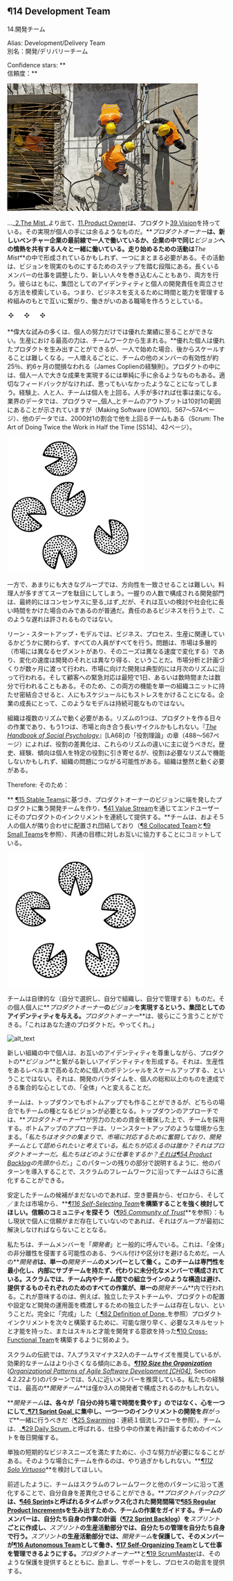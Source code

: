 <!-- Output copied to clipboard! -->

<!-----

You have some errors, warnings, or alerts. If you are using reckless mode, turn it off to see inline alerts.
* ERRORs: 0
* WARNINGs: 0
* ALERTS: 5

Conversion time: 1.278 seconds.


Using this Markdown file:

1. Paste this output into your source file.
2. See the notes and action items below regarding this conversion run.
3. Check the rendered output (headings, lists, code blocks, tables) for proper
   formatting and use a linkchecker before you publish this page.

Conversion notes:

* Docs to Markdown version 1.0β33
* Thu Jun 09 2022 13:53:56 GMT-0700 (PDT)
* Source doc: ch02-14 ¶14 Development Team
* This document has images: check for >>>>>  gd2md-html alert:  inline image link in generated source and store images to your server. NOTE: Images in exported zip file from Google Docs may not appear in  the same order as they do in your doc. Please check the images!

----->



## ¶14 Development Team
14.開発チーム

Alias: Development/Delivery Team \
別名：開発/デリバリーチーム

Confidence stars: ** \
信頼度：**

![alt_text](images/14_image1.jpg "image_tooltip")

<!-- ...coming out of [​¶2 The Mist​](https://learning.oreilly.com/library/view/a-scrum-book/9781680507577/f_0033.xhtml#sec.The.Mist), the [​¶11 Product Owner​](https://learning.oreilly.com/library/view/a-scrum-book/9781680507577/f_0042.xhtml#sec.Product.Owner) has a product [​¶39 Vision​](https://learning.oreilly.com/library/view/a-scrum-book/9781680507577/f_0074.xhtml#sec.Vision) whose realization is beyond the reach of any individual. The **_Product Owner_** is either working alone at the forefront of a new venture or working in the company of people who share passion for the same **_Vision_**. The fledgling effort might have formed in **_The Mist_** and needs to come together. The effort is at a point of taking steps to turn the **_Vision_** into a reality, both by coordinating the work of the longstanding members of the group and by potentially involving new people. Together, they seek a way to balance their collective identity with individual development responsibilities: to connect to each other under a framework that manages time and talent to support the business and create a rewarding workplace. \ -->
..._[2.The Mist​](2_the_mist.md)_より出て、[​11.Product Owner​](11_product_owner.md)は、プロダクト[39.Vision](39_vision.md)を持っている。その実現が個人の手には余るようなものだ。**_プロダクトオーナー_**は、新しいベンチャー企業の最前線で一人で働いているか、企業の中で同じ**_ビジョン_**への情熱を共有する人々と一緒に働いている。走り始めるための活動は**_The Mist_**の中で形成されているかもしれず、一つにまとまる必要がある。その活動は、ビジョンを現実のものにするためのステップを踏む段階にある。長くいるメンバーの仕事を調整したり、新しい人々を巻き込むんこともあり、両方を行う。彼らはともに、集団としてのアイデンティティと個人の開発責任を両立させる方法を模索している。つまり、ビジネスを支えるために時間と能力を管理する枠組みのもとで互いに繋がり、働きがいのある職場を作ろうとしている。


![alt_text](images/14_image2.png "image_tooltip")


<!-- **Many great endeavors cannot achieve excellence through individual effort alone; the greatest power in production comes from teamwork.** Great individuals can produce great products, but starting with a single individual makes it difficult to scale later. Each new person detracts from the effectiveness of everyone else on the team by about 25 percent for about 6 months (rule of thumb from James Coplien). Some products simply cannot realize greatness at the hands of a single individual, and without good feedback it is easy to get blindsided. Experience shows that person for person, teams outperform individuals: many hands make light work. While industry data show a range of 10 to 1 in _individual_ programmer to _teams_ output (_[Making Software [OW10]](https://learning.oreilly.com/library/view/a-scrum-book/9781680507577/f_0144.xhtml#d5924e5164)_, pp. 567--574), other data show that some teams outperformed others by a factor of 2000 to 1 (_[Scrum: The Art of Doing Twice the Work in Half the Time [SS14]](https://learning.oreilly.com/library/view/a-scrum-book/9781680507577/f_0144.xhtml#d5924e6627)_, p. 42). \ -->
**偉大な試みの多くは、個人の努力だけでは優れた業績に至ることができない。生産における最高の力は、チームワークから生まれる。**優れた個人は優れたプロダクトを生み出すことができるが、一人で始めた場合、後からスケールすることは難しくなる。一人増えるごとに、チームの他のメンバーの有効性が約25％、約6ヶ月の間損なわれる（James Coplienの経験則）。プロダクトの中には、個人一人で大きな成果を実現するには単純に手に余るようなものもある。適切なフィードバックがなければ、思ってもいなかったようなことになってしまう。経験上、人と人、チームは個人を上回る。人手が多ければ仕事は楽になる。業界のデータでは、プログラマー_個人_とチームのアウトプットは10対1の範囲にあることが示されていますが（Making Software [OW10]、567～574ページ）、他のデータでは、2000対1の割合で他を上回るチームもある（Scrum: The Art of Doing Twice the Work in Half the Time [SS14]、42ページ）。 



![alt_text](images/14_image3.png "image_tooltip")


<!-- On the other hand, it’s difficult to form a consensus direction across an overly large group—too many cooks spoil the broth. A development department composed of handfuls of people _can_ eventually achieve consensus, but usually can do so only with long mutual deliberation and socialization. Such delay is intolerable in a responsive business. \ -->
一方で、あまりにも大きなグループでは、方向性を一致させることは難しい。料理人が多すぎてスープを駄目にしてしまう。一握りの人数で構成される開発部門は、最終的にはコンセンサスに至る_はず_だが、それは互いの検討や社会化に長い時間をかけた場合のみであるのが普通だ。責任のあるビジネスを行う上で、このような遅れは許されるものではない。

<!-- In the lean startup model, everybody does everything, whether related to business, process, or production. The problem is that market shearing layers (different segments of the market whose needs evolve at different rates) and rates of change can be different than those of development. Market analysis and planning can play out over several months, while development for the market typically follows a monthly rhythm ([​¶77 Follow the Moon​](https://learning.oreilly.com/library/view/a-scrum-book/9781680507577/f_0116.xhtml#sec.Follow.the.Moon)) and can be as short as a day, or even hours or minutes for live customer emergencies. So putting both functions in one tightly coupled organizational unit puts stress on people and on schedules. Such a model is not sustainable as the enterprise grows. \ -->
リーン・スタートアップ・モデルでは、ビジネス、プロセス、生産に関連しているかどうかに関わらず、すべての人員がすべてを行う。問題は、市場は多層的（市場には異なるセグメントがあり、そのニーズは異なる速度で変化する）であり、変化の速度は開発のそれとは異なり得る、ということだ。市場分析と計画づくりが数ヶ月に渡って行われ、市場に向けた開発は典型的には月次のリズムに沿って行われる。そして顧客への緊急対応は最短で1日、あるいは数時間または数分で行われることもある。そのため、この両方の機能を単一の組織ユニットに持たせ密結合させると、人にもスケジュールにもストレスをかけることになる。企業の成長にとって、このようなモデルは持続可能なものではない。

<!-- Organizations need to run on multiple cadences. One cadence may be the day-to-day work of creating a product; another may be the longer cycles of working with the market. Role differentiation should primarily follow from variations in these cadences, according to the “Role Theory’’ chapter in _[The Handbook of Social Psychology [LA68]](https://learning.oreilly.com/library/view/a-scrum-book/9781680507577/f_0144.xhtml#d5924e3991)_ (pp. 488--567). History, experience, and inclination draws individuals to particular roles, which may lead to problems for organizations because roles may not work to the needed cadences. The organization needs to work coherently. \ -->
組織は複数のリズムで動く必要がある。リズムの1つは、プロダクトを作る日々の作業であり、もう1つは、市場と向き合う長いサイクルかもしれない。『_[The Handbook of Social Psychology](https://learning.oreilly.com/library/view/a-scrum-book/9781680507577/f_0144.xhtml#d5924e3991)_』[LA68]の「役割理論」の章（488～567ページ）によれば、役割の差異化は、これらのリズムの違いに主に従うべきだ。歴史、経験、傾向は個人を特定の役割に引き寄せるが、役割は必要なリズムで機能しないかもしれず、組織の問題につながる可能性がある。組織は整然と動く必要がある。

Therefore: 
そのため：

<!-- **Building on [​¶15 Stable Teams​](https://learning.oreilly.com/library/view/a-scrum-book/9781680507577/f_0046.xhtml#sec.Stable.Teams), create a _Development Team_ that rallies around a product inspired by the _Product Owner_’s _Vision_, to deliver successive increments of that product through the [​¶41 Value Stream​](https://learning.oreilly.com/library/view/a-scrum-book/9781680507577/f_0076.xhtml#sec.Value.Stream) to its end users.** The team is a bonding of approximately five collocated individuals (see[​¶8 Collocated Team​](https://learning.oreilly.com/library/view/a-scrum-book/9781680507577/f_0039.xhtml#sec.Collocated.Team) and [​¶9 Small Teams​](https://learning.oreilly.com/library/view/a-scrum-book/9781680507577/f_0040.xhtml#sec.Small.Teams)) committed to working with each other towards a common goal. \ -->
** [​¶15 Stable Teams​](https://learning.oreilly.com/library/view/a-scrum-book/9781680507577/f_0046.xhtml#sec.Stable.Teams)に基づき、プロダクトオーナーのビジョンに端を発したプロダクトに集う開発チームを作り、[​¶41 Value Stream](https://learning.oreilly.com/library/view/a-scrum-book/9781680507577/f_0076.xhtml#sec.Value.Stream)を通じてエンドユーザーにそのプロダクトのインクリメントを連続して提供する。**チームは、およそ５人の個人が隣り合わせに配置され団結しており（[​¶8 Collocated Team​](https://learning.oreilly.com/library/view/a-scrum-book/9781680507577/f_0039.xhtml#sec.Collocated.Team)と[​¶9 Small Teams​](https://learning.oreilly.com/library/view/a-scrum-book/9781680507577/f_0040.xhtml#sec.Small.Teams)を参照）、共通の目標に対しお互いに協力することにコミットしている。


![alt_text](images/14_image4.png "image_tooltip")


<!-- The team is autonomous: self-selected, self-organizing, and self-managing. Give the individuals a collective identity to realize the **_Product Owner_**’s **_Vision_. **The **_Product Owner_** can tell them: “This is your product—do it.” \ -->
チームは自律的な（自分で選択し、自分で組織し、自分で管理する）ものだ。その個人個人に**_プロダクトオーナー_**の**_ビジョン_**を実現するという、集団としてのアイデンティティを与える。**_プロダクトオーナー_**は、彼らにこう言うことができる。「これはあなた達のプロダクトだ。やってくれ。」


![alt_text](images/image2.png "image_tooltip")


<!-- The individuals forge a new identity tied to the product’s **_Vision_** while honoring each other’s identity within the new organizational unit. It’s not about scaling individual potential to raise productivity to some production level. It is about changing the paradigm of development to that of a collective mind, a Whole that can achieve more than the sum of the individuals. \ -->
新しい組織の中で個人は、お互いのアイデンティティを尊重しながら、プロダクトの**_ビジョン_**と繋がる新しいアイデンティティを形成する。それは、生産性をあるレベルまで高めるために個人のポテンシャルをスケールアップする、ということではない。それは、開発のパラダイムを、個人の総和以上のものを達成できる集合的な心としての、「全体」へと変えることだ。

<!-- You can build the team either top-down or bottom-up, but in either case you need a **_Vision_** to seed the team. In the top-down approach, the **_Product Owner_** hires the team after securing funding for the effort. The bottom-up approach arises from a setting like that of a lean startup: _We are a bunch of nerds and we struggle to respond to the market and we want to be identified as the development team. Who do we respond to? The Product Owner. How do we work? From the top of the [​¶54 Product Backlog​](https://learning.oreilly.com/library/view/a-scrum-book/9781680507577/f_0092.xhtml#sec.Product.Backlog). _The team can further evolve according to the Scrum framework with the introduction of other patterns, as described in the rest of this pattern. \ -->
チームは、トップダウンでもボトムアップでも作ることができるが、どちらの場合でもチームの種となるビジョンが必要となる。トップダウンのアプローチでは、**_プロダクトオーナー_**が労力のための資金を確保した上で、チームを採用する。ボトムアップのアプローチは、リーンスタートアップのような環境から生まる。「_私たちはオタクの集まりで、市場に対応するために奮闘しており、開発チームとして認められたいと考えている。私たちが応えるのは誰か？それはプロダクトオーナーだ。私たちはどのように仕事をするか？[​それは¶54 Product Backlog](https://learning.oreilly.com/library/view/a-scrum-book/9781680507577/f_0092.xhtml#sec.Product.Backlog)の先頭からだ。_」このパターンの残りの部分で説明するように、他のパターンを導入することで、スクラムのフレームワークに沿ってチームはさらに進化することができる。

<!-- If you don’t yet have a stable candidate team in place, then strongly consider building a **_[¶116 Self-Selecting Team](https://learning.oreilly.com/library/view/a-scrum-book/9781680507577/f_0141.xhtml#patlet-Self.Selecting.Team)_** from available personnel, from scratch, and/or from the market. Look for a community of trust (see **_[¶95 Community of Trust](https://learning.oreilly.com/library/view/a-scrum-book/9781680507577/f_0141.xhtml#patlet-Community.of.Trust)_**): if the trust doesn’t yet exist in the current set of individuals, it will be the first thing the group will need to take care of. \ -->
安定したチームの候補がまだないのであれば、空き要員から、ゼロから、そして／または市場から、**_[¶116 Self-Selecting Team](https://learning.oreilly.com/library/view/a-scrum-book/9781680507577/f_0141.xhtml#patlet-Self.Selecting.Team)_**を構築することを強く検討してほしい。信頼のコミュニティを探そう（**_[¶95 Community of Trust](https://learning.oreilly.com/library/view/a-scrum-book/9781680507577/f_0141.xhtml#patlet-Community.of.Trust)_**を参照）：もし現状で個人に信頼がまだ存在していないのであれば、それはグループが最初に解決しなければならないこととなる。

<!-- We generically call the team members _Developers_ to avoid any labeling or compartmentalization that might violate the not-separateness of the Whole. A **_Developer_** works as a member of only a single **_Development Team_**. The team minimizes specialization and has no internal subteams but rather has undifferentiated membership. Scrum avoids any kind of assembly line structure within teams or across teams, with _all_ work for each deliverable taking place within a single **_Development Team_**. This means that, for example, there is no separate testing team, and no separate team to bridge development with operational aspects of development such as product configuration. As early as possible, strive to build a[​¶10 Cross-Functional Team​](https://learning.oreilly.com/library/view/a-scrum-book/9781680507577/f_0041.xhtml#sec.Cross.Functional.Team) that has the skill set and talent, or the appetite to develop the skills and talents necessary to building a succession of complete, _Done_ product increments (see[​¶82 Definition of Done​](https://learning.oreilly.com/library/view/a-scrum-book/9781680507577/f_0121.xhtml#sec.Definition.of.Done)). \ -->
私たちは、チームメンバーを「_開発者_」と一般的に呼んでいる。これは、「全体」の非分離性を侵害する可能性のある、ラベル付けや区分けを避けるためだ。一人の**_開発者_**は、単一の**_開発チーム_**のメンバーとして働く。このチームは専門性を最小化し、内部にサブチームを持たず、代わりに未分化なメンバーで構成されている。スクラムでは、チーム内やチーム間での組立ラインのような構造は避け、提供するものそれぞれのためのすべての作業が、単一の**_開発チーム_**内で行われる。これが意味するのは、例えば、独立したテストチームや、プロダクトの配置や設定など開発の運用面を橋渡しするための独立したチームは存在しない、ということだ。完全に「完成」した（_[¶82 Definition of Done](https://learning.oreilly.com/library/view/a-scrum-book/9781680507577/f_0121.xhtml#sec.Definition.of.Done)_を参照）プロダクトインクリメントを次々と構築するために、可能な限り早く、必要なスキルセットと才能を持った、またはスキルと才能を開発する意欲を持った[​¶10 Cross-Functional Team](https://learning.oreilly.com/library/view/a-scrum-book/9781680507577/f_0041.xhtml#sec.Cross.Functional.Team)を構築するように努めよう。

<!-- Though Scrum tradition recommends team sizes of seven plus or minus two, effective teams tend to be smaller. The pattern **_[¶110 Size the Organization](https://learning.oreilly.com/library/view/a-scrum-book/9781680507577/f_0141.xhtml#patlet-Size-the-Organization)_** (from _[Organizational Patterns of Agile Software Development [CH04]](https://learning.oreilly.com/library/view/a-scrum-book/9781680507577/f_0144.xhtml#d5924e1257)_, Section 4.2.2) recommends a membership closer to five. Our experience suggests that the best **_Development Team_**s may comprise as few as three developers. \ -->
スクラムの伝統では、7人プラスマイナス2人のチームサイズを推奨しているが、効果的なチームはより小さくなる傾向にある。**_[¶110 Size the Organization](https://learning.oreilly.com/library/view/a-scrum-book/9781680507577/f_0141.xhtml#patlet-Size-the-Organization)_** (_[Organizational Patterns of Agile Software Development [CH04]](https://learning.oreilly.com/library/view/a-scrum-book/9781680507577/f_0144.xhtml#d5924e1257)_, Section 4.2.22より)のパターンでは、5人に近いメンバーを推奨している。私たちの経験では、最高の**_開発チーム_**は僅か3人の開発者で構成されるのかもしれない。

<!-- A **_Development Team_** should work as one mind, focused on the [​¶71 Sprint Goal​](https://learning.oreilly.com/library/view/a-scrum-book/9781680507577/f_0110.xhtml#sec.Sprint.Goal) and **_swarming_** together around individual increments of development, rather than individually “putting in their time at their station” (see [​¶25 Swarming: One-Piece Continuous Flow​](https://learning.oreilly.com/library/view/a-scrum-book/9781680507577/f_0058.xhtml#sec.Swarming.One.Piece.Continuous.Flow)). The team convenes a daily event to replan work in progress, called The[​¶29 Daily Scrum​](https://learning.oreilly.com/library/view/a-scrum-book/9781680507577/f_0062.xhtml#sec.Daily.Scrum). \ -->
**_開発チーム_**は、各々が「自分の持ち場で時間を費やす」のではなく、心を一つにして_[¶71 Sprint Goal​](https://learning.oreilly.com/library/view/a-scrum-book/9781680507577/f_0110.xhtml#sec.Sprint.Goal)_に集中し、一つ一つのインクリメントの開発を**_群がって_**一緒に行うべきだ（ [​¶25 Swarming](https://learning.oreilly.com/library/view/a-scrum-book/9781680507577/f_0058.xhtml#sec.Swarming.One.Piece.Continuous.Flow)：連続１個流しフローを参照）。チームは、_[¶29 Daily Scrum](https://learning.oreilly.com/library/view/a-scrum-book/9781680507577/f_0062.xhtml#sec.Daily.Scrum)_と呼ばれる、仕掛り中の作業を再計画するための[​](https://learning.oreilly.com/library/view/a-scrum-book/9781680507577/f_0062.xhtml#sec.Daily.Scrum)イベントを毎日開催する。

<!-- Small efforts sometimes arise to meet isolated, short-term business needs. In such cases it might be overkill to build a team; consider **_[¶112 Solo Virtuoso](https://learning.oreilly.com/library/view/a-scrum-book/9781680507577/f_0141.xhtml#patlet-Solo.Virtuoso)_**. \ -->
単独の短期的なビジネスニーズを満たすために、小さな努力が必要になることがある。そのような場合にチームを作るのは、やり過ぎかもしれない。**_[¶112 Solo Virtuoso](https://learning.oreilly.com/library/view/a-scrum-book/9781680507577/f_0141.xhtml#patlet-Solo.Virtuoso)_**を検討してほしい。

<!-- As mentioned earlier, the team can differentiate itself by evolving according to the Scrum framework with other patterns. The **_Product Backlog_** guides the team’s work to produce [​¶85 Regular Product Increment​](https://learning.oreilly.com/library/view/a-scrum-book/9781680507577/f_0124.xhtml#sec.Regular.Product.Increment)s in time-boxed development intervals called [​¶46 Sprint​](https://learning.oreilly.com/library/view/a-scrum-book/9781680507577/f_0082.xhtml#sec.Sprint)s. Team members create their own work plan ([​¶72 Sprint Backlog​](https://learning.oreilly.com/library/view/a-scrum-book/9781680507577/f_0111.xhtml#sec.Sprint.Backlog)) for each **_Sprint_** and manage themselves during the production part of a **_Sprint_**. During the production part of a **_Sprint_**, protect the **_Development Team_** so its members can work as an [​¶16 Autonomous Team​](https://learning.oreilly.com/library/view/a-scrum-book/9781680507577/f_0047.xhtml#sec.Autonomous.Team) and manage their work as a [​¶17 Self-Organizing Team​](https://learning.oreilly.com/library/view/a-scrum-book/9781680507577/f_0048.xhtml#sec.Self.Organizing.Team). The **_Product Owner_** and a [​¶19 ScrumMaster​](https://learning.oreilly.com/library/view/a-scrum-book/9781680507577/f_0052.xhtml#sec.ScrumMaster) provide such protection, as well as encouragement, support, and process guidance. \ -->
前述したように、チームはスクラムのフレームワークと他のパターンに沿って進化することで、自分自身を差異化させることができる。**_プロダクトバックログ_**は、[​¶46 Sprint​](https://learning.oreilly.com/library/view/a-scrum-book/9781680507577/f_0082.xhtml#sec.Sprint)sと呼ばれるタイムボックス化された開発間隔で[​¶85 Regular Product Increment​](https://learning.oreilly.com/library/view/a-scrum-book/9781680507577/f_0124.xhtml#sec.Regular.Product.Increment)sを生み出すための、チームの作業をガイドする。チームのメンバーは、自分たち自身の作業の計画（[​¶72 Sprint Backlog](https://learning.oreilly.com/library/view/a-scrum-book/9781680507577/f_0111.xhtml#sec.Sprint.Backlog)）を**_スプリント_**ごとに作成し、**_スプリント_**の生産活動部分では、自分たちの管理を自分たち自身で行う。**_スプリント_**の生産活動部分では、**_開発チーム_**を保護して、そのメンバーが[​¶16 Autonomous Team](https://learning.oreilly.com/library/view/a-scrum-book/9781680507577/f_0047.xhtml#sec.Autonomous.Team)として働き、[​¶17 Self-Organizing Team​](https://learning.oreilly.com/library/view/a-scrum-book/9781680507577/f_0048.xhtml#sec.Self.Organizing.Team)として仕事を管理できるようにする。**_プロダクトオーナー_**と[​¶19 ScrumMaster](https://learning.oreilly.com/library/view/a-scrum-book/9781680507577/f_0052.xhtml#sec.ScrumMaster)は、そのような保護を提供するとともに、励まし、サポートをし、プロセスの助言を提供する。
